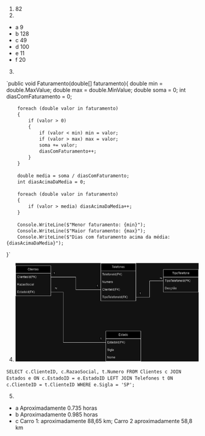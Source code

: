 1. 82
2.
- a 9
- b 128
- c 49
- d 100
- e 11
- f 20

3.

`public void Faturamento(double[] faturamento){
        double min = double.MaxValue;
        double max = double.MinValue;
        double soma = 0;
        int diasComFaturamento = 0;

        foreach (double valor in faturamento)
        {
            if (valor > 0)
            {
                if (valor < min) min = valor;
                if (valor > max) max = valor;
                soma += valor;
                diasComFaturamento++;
            }
        }

        double media = soma / diasComFaturamento;
        int diasAcimaDaMedia = 0;

        foreach (double valor in faturamento)
        {
            if (valor > media) diasAcimaDaMedia++;
        }

        Console.WriteLine($"Menor faturamento: {min}");
        Console.WriteLine($"Maior faturamento: {max}");
        Console.WriteLine($"Dias com faturamento acima da média: {diasAcimaDaMedia}");

}`

4. 	![diagrama](Diagrama.png)

`SELECT c.ClienteID, c.RazaoSocial, t.Numero
FROM Clientes c
JOIN Estados e ON c.EstadoID = e.EstadoID
LEFT JOIN Telefones t ON c.ClienteID = t.ClienteID
WHERE e.Sigla = 'SP';`

5.
- a Aproximadamente 0.735 horas
- b Aproximadamente 0.985 horas
- c Carro 1: aproximadamente 88,65 km; Carro 2 aproximadamente 58,8 km 